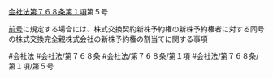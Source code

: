 [会社法第７６８条第１項](会社法＿＿＿＿第７６８条第１項)第５号

[前号](会社法＿＿＿＿第７６８条第１項第４号)に規定する場合には、株式交換契約新株予約権の新株予約権者に対する同号の株式交換完全親株式会社の新株予約権の割当てに関する事項


#会社法
#会社法/第７６８条
#会社法/第７６８条/第１項
#会社法/第７６８条/第１項/第５号
